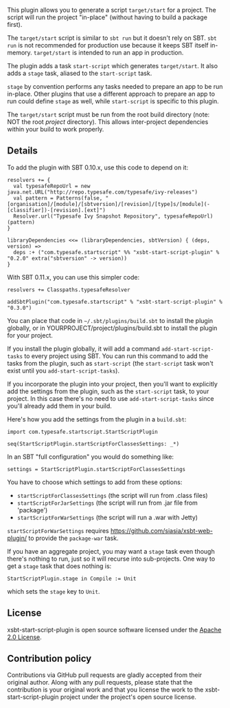 This plugin allows you to generate a script `target/start` for a
project.  The script will run the project "in-place" (without having
to build a package first).

The `target/start` script is similar to `sbt run` but it doesn't rely
on SBT. `sbt run` is not recommended for production use because it
keeps SBT itself in-memory. `target/start` is intended to run an
app in production.

The plugin adds a task `start-script` which generates `target/start`.
It also adds a `stage` task, aliased to the `start-script` task.

`stage` by convention performs any tasks needed to prepare an app to
be run in-place. Other plugins that use a different approach to
prepare an app to run could define `stage` as well, while
`start-script` is specific to this plugin.

The `target/start` script must be run from the root build directory
(note: NOT the root _project_ directory). This allows inter-project
dependencies within your build to work properly.

## Details

To add the plugin with SBT 0.10.x, use this code to depend on it:

    resolvers += {
      val typesafeRepoUrl = new java.net.URL("http://repo.typesafe.com/typesafe/ivy-releases")
      val pattern = Patterns(false, "[organisation]/[module]/[sbtversion]/[revision]/[type]s/[module](-[classifier])-[revision].[ext]")
      Resolver.url("Typesafe Ivy Snapshot Repository", typesafeRepoUrl)(pattern)
    }

    libraryDependencies <<= (libraryDependencies, sbtVersion) { (deps, version) =>
      deps :+ ("com.typesafe.startscript" %% "xsbt-start-script-plugin" % "0.2.0" extra("sbtversion" -> version))
    }

With SBT 0.11.x, you can use this simpler code:

    resolvers += Classpaths.typesafeResolver

    addSbtPlugin("com.typesafe.startscript" % "xsbt-start-script-plugin" % "0.3.0")

You can place that code in `~/.sbt/plugins/build.sbt` to install the
plugin globally, or in YOURPROJECT/project/plugins/build.sbt to
install the plugin for your project.

If you install the plugin globally, it will add a command
`add-start-script-tasks` to every project using SBT. You can run this
command to add the tasks from the plugin, such as `start-script` (the
`start-script` task won't exist until you `add-start-script-tasks`).

If you incorporate the plugin into your project, then you'll want to
explicitly add the settings from the plugin, such as the
`start-script` task, to your project. In this case there's no need to
use `add-start-script-tasks` since you'll already add them in your
build.

Here's how you add the settings from the plugin in a `build.sbt`:

    import com.typesafe.startscript.StartScriptPlugin

    seq(StartScriptPlugin.startScriptForClassesSettings: _*)

In an SBT "full configuration" you would do something like:

    settings = StartScriptPlugin.startScriptForClassesSettings

You have to choose which settings to add from these options:

 - `startScriptForClassesSettings`  (the script will run from .class files)
 - `startScriptForJarSettings`      (the script will run from .jar file from 'package')
 - `startScriptForWarSettings`      (the script will run a .war with Jetty)

`startScriptForWarSettings` requires
https://github.com/siasia/xsbt-web-plugin/ to provide the
`package-war` task.

If you have an aggregate project, you may want a `stage` task even
though there's nothing to run, just so it will recurse into sub-projects.
One way to get a `stage` task that does nothing is:

    StartScriptPlugin.stage in Compile := Unit

which sets the `stage` key to `Unit`.

## License

xsbt-start-script-plugin is open source software licensed under the [Apache 2.0 License](http://www.apache.org/licenses/LICENSE-2.0.html).

## Contribution policy

Contributions via GitHub pull requests are gladly accepted from their original author.
Along with any pull requests, please state that the contribution is your original work
and that you license the work to the xsbt-start-script-plugin project under the project's
open source license.
